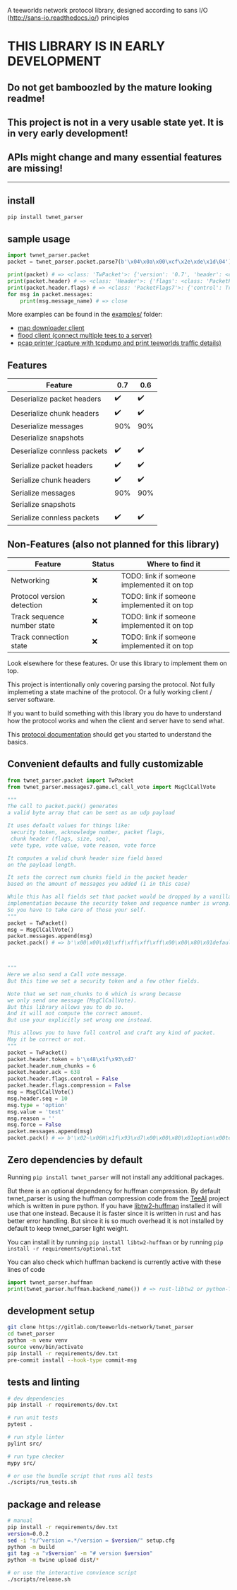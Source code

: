 A teeworlds network protocol library, designed according to sans I/O (http://sans-io.readthedocs.io/) principles

# THIS LIBRARY IS IN EARLY DEVELOPMENT

## Do not get bamboozled by the mature looking readme!
## This project is not in a very usable state yet. It is in very early development!
## APIs might change and many essential features are missing!

---

## install

```bash
pip install twnet_parser
```

## sample usage

```python
import twnet_parser.packet
packet = twnet_parser.packet.parse7(b'\x04\x0a\x00\xcf\x2e\xde\x1d\04') # 0.7 close

print(packet) # => <class: 'TwPacket'>: {'version': '0.7', 'header': <class: 'Header'>, 'messages': [<class: 'CtrlMessage'>]}
print(packet.header) # => <class: 'Header'>: {'flags': <class: 'PacketFlags7, 'size': 0, 'ack': 10, 'token': b'\xcf.\xde\x1d', 'num_chunks': 0}
print(packet.header.flags) # => <class: 'PacketFlags7'>: {'control': True, 'resend': False, 'compression': False, 'connless': False}
for msg in packet.messages:
    print(msg.message_name) # => close
```

More examples can be found in the [examples/](./examples/) folder:
- [map downloader client](./examples/07/download_map/)
- [flood client (connect multiple tees to a server)](./examples/07/flood/)
- [pcap printer (capture with tcpdump and print teeworlds traffic details)](./examples/07/print_pcap_files/)

## Features

| Feature                      | 0.7                | 0.6                |
| ---------------------------- | ------------------ | ------------------ |
| Deserialize packet headers   | :heavy_check_mark: | :heavy_check_mark: |
| Deserialize chunk headers    | :heavy_check_mark: | :heavy_check_mark: |
| Deserialize messages         | 90%                | 90%                |
| Deserialize snapshots        |                    |                    |
| Deserialize connless packets | :heavy_check_mark: | :heavy_check_mark: |
| Serialize packet headers     | :heavy_check_mark: | :heavy_check_mark: |
| Serialize chunk headers      | :heavy_check_mark: | :heavy_check_mark: |
| Serialize messages           | 90%                | 90%                |
| Serialize snapshots          |                    |                    |
| Serialize connless packets   | :heavy_check_mark: | :heavy_check_mark: |

## Non-Features (also not planned for this library)

| Feature                        | Status  | Where to find it                            |
| ------------------------------ | ------- | ------------------------------------------- |
| Networking                     | :x:     | TODO: link if someone implemented it on top |
| Protocol version detection     | :x:     | TODO: link if someone implemented it on top |
| Track sequence number state    | :x:     | TODO: link if someone implemented it on top |
| Track connection state         | :x:     | TODO: link if someone implemented it on top |

Look elsewhere for these features. Or use this library to implement them on top.

This project is intentionally only covering parsing the protocol.
Not fully implemeting a state machine of the protocol.
Or a fully working client / server software.

If you want to build something with this library
you do have to understand how the protocol works
and when the client and server have to send what.

This [protocol documentation](https://chillerdragon.github.io/teeworlds-protocol/index.html)
should get you started to understand the basics.

## Convenient defaults and fully customizable

```python
from twnet_parser.packet import TwPacket
from twnet_parser.messages7.game.cl_call_vote import MsgClCallVote

"""
The call to packet.pack() generates
a valid byte array that can be sent as an udp payload

It uses default values for things like:
 security token, acknowledge number, packet flags,
 chunk header (flags, size, seq),
 vote type, vote value, vote reason, vote force

It computes a valid chunk header size field based
on the payload length.

It sets the correct num chunks field in the packet header
based on the amount of messages you added (1 in this case)

While this has all fields set that packet would be dropped by a vanilla
implementation because the security token and sequence number is wrong.
So you have to take care of those your self.
"""
packet = TwPacket()
msg = MsgClCallVote()
packet.messages.append(msg)
packet.pack() # => b'\x00\x00\x01\xff\xff\xff\xff\x00\x00\x80\x01default\x00default\x00default\x00\x00'



"""
Here we also send a Call vote message.
But this time we set a security token and a few other fields.

Note that we set num_chunks to 6 which is wrong because
we only send one message (MsgClCallVote).
But this library allows you to do so.
And it will not compute the correct amount.
But use your explicitly set wrong one instead.

This allows you to have full control and craft any kind of packet.
May it be correct or not.
"""
packet = TwPacket()
packet.header.token = b'\x48\x1f\x93\xd7'
packet.header.num_chunks = 6
packet.header.ack = 638
packet.header.flags.control = False
packet.header.flags.compression = False
msg = MsgClCallVote()
msg.header.seq = 10
msg.type = 'option'
msg.value = 'test'
msg.reason = ''
msg.force = False
packet.messages.append(msg)
packet.pack() # => b'\x02~\x06H\x1f\x93\xd7\x00\x00\x80\x01option\x00test\x00\x00\x00'
```

## Zero dependencies by default

Running ``pip install twnet_parser`` will not install any additional packages.

But there is an optional dependency for huffman compression.
By default twnet_parser is using the huffman compression code from the [TeeAI](https://github.com/edg-l/TeeAI)
project which is written in pure python.
If you have [libtw2-huffman](https://pypi.org/project/libtw2-huffman/) installed it will use that one instead.
Because it is faster since it is written in rust and has better error handling.
But since it is so much overhead it is not installed by default to keep twnet_parser light weight.


You can install it by running ``pip install libtw2-huffman``
or by running ``pip install -r requirements/optional.txt``


You can also check which huffman backend is currently active with these lines of code

```python
import twnet_parser.huffman
print(twnet_parser.huffman.backend_name()) # => rust-libtw2 or python-TeeAI
```

## development setup

```bash
git clone https://gitlab.com/teeworlds-network/twnet_parser
cd twnet_parser
python -m venv venv
source venv/bin/activate
pip install -r requirements/dev.txt
pre-commit install --hook-type commit-msg
```

## tests and linting

```bash
# dev dependencies
pip install -r requirements/dev.txt

# run unit tests
pytest .

# run style linter
pylint src/

# run type checker
mypy src/

# or use the bundle script that runs all tests
./scripts/run_tests.sh
```

## package and release

```bash
# manual
pip install -r requirements/dev.txt
version=0.0.2
sed -i "s/^version =.*/version = $version/" setup.cfg
python -m build
git tag -a "v$version" -m "# version $version"
python -m twine upload dist/*

# or use the interactive convience script
./scripts/release.sh
```
